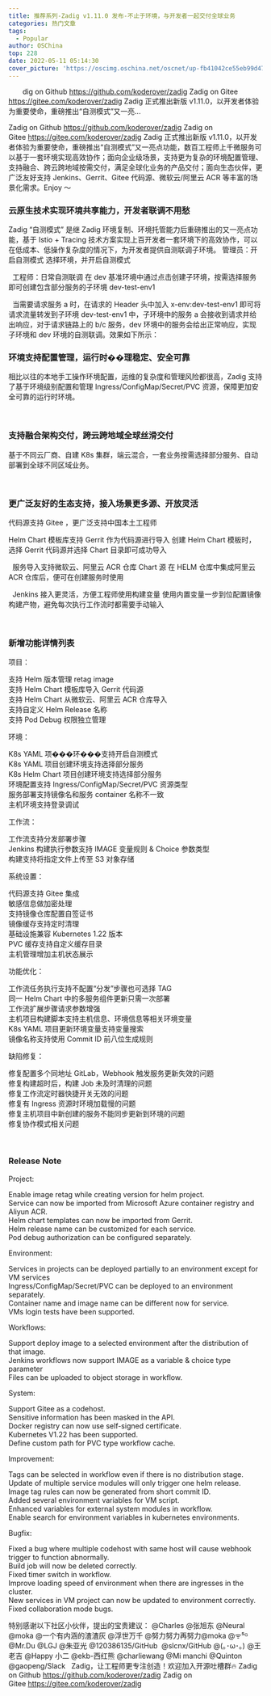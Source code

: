 ```yaml
---
title: 推荐系列-Zadig v1.11.0 发布-不止于环境，与开发者一起交付全球业务
categories: 热门文章
tags:
  - Popular
author: OSChina
top: 228
date: 2022-05-11 05:14:30
cover_picture: 'https://oscimg.oschina.net/oscnet/up-fb41042ce55eb99d474e90c202205b154fc.png'
---
```


&emsp;&emsp;dig on Github https://github.com/koderover/zadig Zadig on Gitee https://gitee.com/koderover/zadig Zadig 正式推出新版 v1.11.0，以开发者体验为重要使命，重磅推出“自测模式”又一亮...
<!-- more -->

                                                                                                                                                                                         
Zadig on Github https://github.com/koderover/zadig 
Zadig on Gitee https://gitee.com/koderover/zadig 
Zadig 正式推出新版 v1.11.0，以开发者体验为重要使命，重磅推出“自测模式”又一亮点功能，数百工程师上千微服务可以基于一套环境实现高效协作；面向企业级场景，支持更为复杂的环境配置管理、支持融合、跨云跨地域按需交付，满足全球化业务的产品交付；面向生态伙伴，更广泛友好支持 Jenkins、Gerrit、Gitee 代码源、微软云/阿里云 ACR 等丰富的场景化需求。Enjoy ～ 
 
### 云原生技术实现环境共享能力，开发者联调不用愁 
Zadig “自测模式” 是继 Zadig 环境复制、环境托管能力后重磅推出的又一亮点功能，基于 Istio + Tracing 技术方案实现上百开发者一套环境下的高效协作，可以在低成本、低操作复杂度的情况下，为开发者提供自测联调子环境。 
管理员：开启自测模式 
选择环境，并开启自测模式 
 
  
工程师：日常自测联调 
在 dev 基准环境中通过点击创建子环境，按需选择服务即可创建包含部分服务的子环境 dev-test-env1 
 
 
  
当需要请求服务 a 时，在请求的 Header 头中加入 x-env:dev-test-env1 即可将请求流量转发到子环境 dev-test-env1 中，子环境中的服务 a 会接收到请求并给出响应，对于请求链路上的 b/c 服务，dev 环境中的服务会给出正常响应，实现子环境和 dev 环境的自测联调。效果如下所示： 
 
 
### 环境支持配置管理，运行时��理稳定、安全可靠 
相比以往的本地手工操作环境配置，运维的复杂度和管理风险都很高，Zadig 支持了基于环境级别配置和管理 Ingress/ConfigMap/Secret/PVC 资源，保障更加安全可靠的运行时环境。 
 
 
  
 
### 支持融合架构交付，跨云跨地域全球丝滑交付 
基于不同云厂商、自建 K8s 集群，端云混合，一套业务按需选择部分服务、自动部署到全球不同区域业务。 
 
  
 
### 更广泛友好的生态支持，接入场景更多源、开放灵活 
代码源支持 Gitee ，更广泛支持中国本土工程师 
 
Helm Chart 模板库支持 Gerrit 作为代码源进行导入 
创建 Helm Chart 模板时，选择 Gerrit 代码源并选择 Chart 目录即可成功导入 
 
  
服务导入支持微软云、阿里云 ACR 仓库 Chart 源 
在 HELM 仓库中集成阿里云 ACR 仓库后，便可在创建服务时使用 
 
  
Jenkins 接入更灵活，方便工程师使用构建变量 
使用内置变量一步到位配置镜像构建产物，避免每次执行工作流时都需要手动输入 
 
  
 
### 新增功能详情列表 
项目： 
 
  支持 Helm 版本管理 retag image   
  支持 Helm Chart 模板库导入 Gerrit 代码源  
  支持 Helm Chart 从微软云、阿里云 ACR 仓库导入  
  支持自定义 Helm Release 名称  
  支持 Pod Debug 权限独立管理  
 
环境： 
 
  K8s YAML 项���环���支持开启自测模式  
  K8s YAML 项目创建环境支持选择部分服务  
  K8s Helm Chart 项目创建环境支持选择部分服务  
  环境配置支持 Ingress/ConfigMap/Secret/PVC 资源类型  
  服务部署支持镜像名和服务 container 名称不一致  
  主机环境支持登录调试  
 
工作流： 
 
  工作流支持分发部署步骤  
  Jenkins 构建执行参数支持 IMAGE 变量规则 & Choice 参数类型  
  构建支持将指定文件上传至 S3 对象存储  
 
系统设置： 
 
  代码源支持 Gitee 集成  
  敏感信息做加密处理  
  支持镜像仓库配置自签证书  
  镜像缓存支持定时清理  
  基础设施兼容 Kubernetes 1.22 版本  
  PVC 缓存支持自定义缓存目录  
  主机管理增加主机状态展示  
 
功能优化： 
 
  工作流任务执行支持不配置“分发”步骤也可选择 TAG  
  同一 Helm Chart 中的多服务组件更新只需一次部署  
  工作流扩展步骤请求参数增强  
  主机项目构建脚本支持主机信息、环境信息等相关环境变量  
  K8s YAML 项目更新环境变量支持变量搜索  
  镜像名称支持使用 Commit ID 前八位生成规则  
 
缺陷修复： 
 
  修复配置多个同地址 GitLab，Webhook 触发服务更新失效的问题  
  修复构建超时后，构建 Job 未及时清理的问题  
  修复工作流定时器快捷开关无效的问题  
  修复有 Ingress 资源时环境加载慢的问题  
  修复主机项目中新创建的服务不能同步更新到环境的问题  
  修复协作模式相关问题  
 
  
 
### Release Note 
Project: 
 
  Enable image retag while creating version for helm project.   
  Service can now be imported from Microsoft Azure container registry and Aliyun ACR.  
  Helm chart templates can now be imported from Gerrit.  
  Helm release name can be customized for each service.  
  Pod debug authorization can be configured separately.  
 
Environment: 
 
  Services in projects can be deployed partially to an environment except for VM services  
  Ingress/ConfigMap/Secret/PVC can be deployed to an environment separately.  
  Container name and image name can be different now for service.  
  VMs login tests have been supported.  
 
Workflows: 
 
  Support deploy image to a selected environment after the distribution of that image.  
  Jenkins workflows now support IMAGE as a variable & choice type parameter  
  Files can be uploaded to object storage in workflow.  
 
System: 
 
  Support Gitee as a codehost.  
  Sensitive information has been masked in the API.  
  Docker registry can now use self-signed certificate.  
  Kubernetes V1.22 has been supported.  
  Define custom path for PVC type workflow cache.  
 
Improvement: 
 
  Tags can be selected in workflow even if there is no distribution stage.  
  Update of multiple service modules will only trigger one helm release.  
  Image tag rules can now be generated from short commit ID.  
  Added several environment variables for VM script.  
  Enhanced variables for external system modules in workflow.   
  Enable search for environment variables in kubernetes environments.  
 
Bugfix: 
 
  Fixed a bug where multiple codehost with same host will cause webhook trigger to function abnormally.  
  Build job will now be deleted correctly.  
  Fixed timer switch in workflow.  
  Improve loading speed of environment when there are ingresses in the cluster.  
  New services in VM project can now be updated to environment correctly.  
  Fixed collaboration mode bugs.  
 
特别感谢以下社区小伙伴，提出的宝贵建议： 
@Charles @张旭东 @Neural @moka @一个有内涵的渣渣灰 @浮世万千 @努力努力再努力@moka @ᯤ⁵ᴳ @Mr.Du @LGJ @朱亚光 @120386135/GitHub  @slcnx/GitHub @(｡･ω･｡) @王老吉 @Happy 小二 @ekb-西红熊 @charliewang @Mi manchi @Quinton @gaopeng/Slack 
  
Zadig，让工程师更专注创造！欢迎加入开源吐槽群🔥 
Zadig on Github https://github.com/koderover/zadig 
Zadig on Gitee https://gitee.com/koderover/zadig
                                        